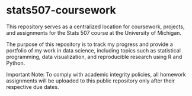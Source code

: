 # stats507-coursework
This repository serves as a centralized location for coursework, projects, and assignments for the Stats 507 course at the University of Michigan.

The purpose of this repository is to track my progress and provide a portfolio of my work in data science, including topics such as statistical programming, data visualization, and reproducible research using R and Python.

Important Note: To comply with academic integrity policies, all homework assignments will be uploaded to this public repository only after their respective due dates.
